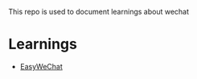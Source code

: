 This repo is used to document learnings about wechat

# Learnings

- [EasyWeChat](EasyWeChat/Readme.md)